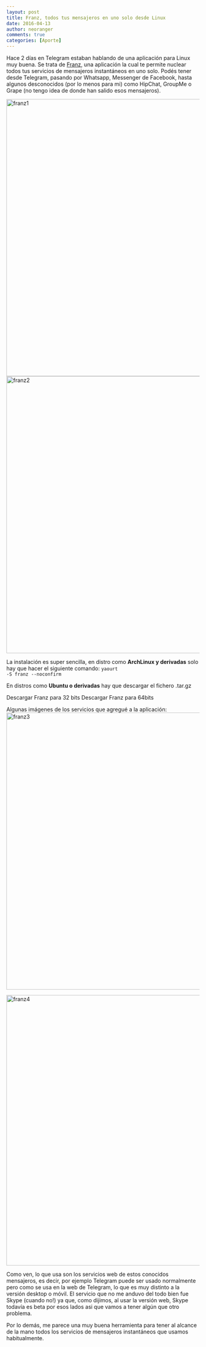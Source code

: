 ```yaml
---
layout: post
title: Franz, todos tus mensajeros en uno solo desde Linux
date: 2016-04-13
author: neoranger
comments: true
categories: [Aporte]
---
```

Hace 2 días en Telegram estaban hablando de una aplicación para Linux muy buena. Se trata de <a href="http://meetfranz.com/">Franz</a>, una aplicación la cual te permite nuclear todos tus servicios de mensajeros instantáneos en uno solo.
Podés tener desde Telegram, pasando por Whatsapp, Messenger de Facebook, hasta algunos desconocidos (por lo menos para mi) como HipChat, GroupMe o Grape (no tengo idea de donde han salido esos mensajeros).

<img class=" size-full wp-image-2477 aligncenter" src="https://blogneositelinux.files.wordpress.com/2016/10/franz1.png" alt="franz1" width="861" height="723" />

<!--more-->

<img class=" size-full wp-image-2482 aligncenter" src="https://blogneositelinux.files.wordpress.com/2016/10/franz2.png" alt="franz2" width="861" height="723" />

La instalación es super sencilla, en distro como <strong>ArchLinux y derivadas</strong> solo hay que hacer el siguiente comando:
<code>yaourt -S franz --noconfirm</code>

En distros como <strong>Ubuntu o derivadas</strong> hay que descargar el fichero .tar.gz

Descargar Franz para 32 bits
Descargar Franz para 64bits

Algunas imágenes de los servicios que agregué a la aplicación:
<img class=" size-full wp-image-2487 aligncenter" src="https://blogneositelinux.files.wordpress.com/2016/10/franz3.png" alt="franz3" width="861" height="723" />

<img class=" size-full wp-image-2493 aligncenter" src="https://blogneositelinux.files.wordpress.com/2016/10/franz4.png" alt="franz4" width="1366" height="706" />

Como ven, lo que usa son los servicios web de estos conocidos mensajeros, es decir, por ejemplo Telegram puede ser usado normalmente pero como se usa en la web de Telegram, lo que es muy distinto a la versión desktop o móvil.
El servicio que no me anduvo del todo bien fue Skype (cuando no!) ya que, como dijimos, al usar la versión web, Skype todavía es beta por esos lados asi que vamos a tener algún que otro problema.

Por lo demás, me parece una muy buena herramienta para tener al alcance de la mano todos los servicios de mensajeros instantáneos que usamos habitualmente.

